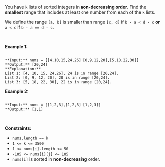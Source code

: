 
You have `k` lists of sorted integers in **non-decreasing order**. Find the **smallest** range that includes at least one number from each of the `k` lists.


We define the range `[a, b]` is smaller than range `[c, d]` if `b - a < d - c` **or** `a < c` if `b - a == d - c`.


 


**Example 1:**



```

**Input:** nums = [[4,10,15,24,26],[0,9,12,20],[5,18,22,30]]
**Output:** [20,24]
**Explanation:** 
List 1: [4, 10, 15, 24,26], 24 is in range [20,24].
List 2: [0, 9, 12, 20], 20 is in range [20,24].
List 3: [5, 18, 22, 30], 22 is in range [20,24].

```

**Example 2:**



```

**Input:** nums = [[1,2,3],[1,2,3],[1,2,3]]
**Output:** [1,1]

```

 


**Constraints:**


* `nums.length == k`
* `1 <= k <= 3500`
* `1 <= nums[i].length <= 50`
* `-105 <= nums[i][j] <= 105`
* `nums[i]` is sorted in **non-decreasing** order.


